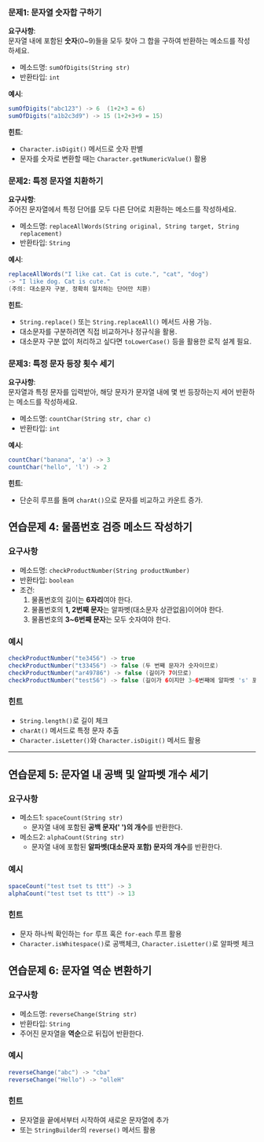 ### 문제1: 문자열 숫자합 구하기

**요구사항**:  
문자열 내에 포함된 **숫자**(0~9)들을 모두 찾아 그 합을 구하여 반환하는 메소드를 작성하세요.

- 메소드명: `sumOfDigits(String str)`
- 반환타입: `int`

**예시**:

```java
sumOfDigits("abc123") -> 6  (1+2+3 = 6)
sumOfDigits("a1b2c3d9") -> 15 (1+2+3+9 = 15)
```

**힌트**:

- `Character.isDigit()` 메서드로 숫자 판별
- 문자를 숫자로 변환할 때는 `Character.getNumericValue()` 활용

### 문제2: 특정 문자열 치환하기

**요구사항**:  
주어진 문자열에서 특정 단어를 모두 다른 단어로 치환하는 메소드를 작성하세요.

- 메소드명: `replaceAllWords(String original, String target, String replacement)`
- 반환타입: `String`

**예시**:

```java
replaceAllWords("I like cat. Cat is cute.", "cat", "dog")
-> "I like dog. Cat is cute."
(주의: 대소문자 구분, 정확히 일치하는 단어만 치환)
```

**힌트**:

- `String.replace()` 또는 `String.replaceAll()` 메서드 사용 가능.
- 대소문자를 구분하려면 직접 비교하거나 정규식을 활용.
- 대소문자 구분 없이 처리하고 싶다면 `toLowerCase()` 등을 활용한 로직 설계 필요.

### 문제3: 특정 문자 등장 횟수 세기

**요구사항**:  
문자열과 특정 문자를 입력받아, 해당 문자가 문자열 내에 몇 번 등장하는지 세어 반환하는 메소드를 작성하세요.

- 메소드명: `countChar(String str, char c)`
- 반환타입: `int`

**예시**:

```java
countChar("banana", 'a') -> 3
countChar("hello", 'l') -> 2
```

**힌트**:

- 단순히 루프를 돌며 `charAt()`으로 문자를 비교하고 카운트 증가.

## 연습문제 4: 물품번호 검증 메소드 작성하기

### 요구사항

- 메소드명: `checkProductNumber(String productNumber)`
- 반환타입: `boolean`
- 조건:
    1. 물품번호의 길이는 **6자리**여야 한다.
    2. 물품번호의 **1, 2번째 문자**는 알파벳(대소문자 상관없음)이어야 한다.
    3. 물품번호의 **3~6번째 문자**는 모두 숫자여야 한다.

### 예시

```java
checkProductNumber("te3456") -> true
checkProductNumber("t33456") -> false (두 번째 문자가 숫자이므로)
checkProductNumber("ar49786") -> false (길이가 7이므로)
checkProductNumber("test56") -> false (길이가 6이지만 3~6번째에 알파벳 's' 포함)
```

### 힌트

- `String.length()`로 길이 체크
- `charAt()` 메서드로 특정 문자 추출
- `Character.isLetter()`와 `Character.isDigit()` 메서드 활용

---

## 연습문제 5: 문자열 내 공백 및 알파벳 개수 세기

### 요구사항

- 메소드1: `spaceCount(String str)`
    - 문자열 내에 포함된 **공백 문자(' ')의 개수**를 반환한다.
- 메소드2: `alphaCount(String str)`
    - 문자열 내에 포함된 **알파벳(대소문자 포함) 문자의 개수**를 반환한다.

### 예시

```java
spaceCount("test tset ts ttt") -> 3
alphaCount("test tset ts ttt") -> 13
```

### 힌트

- 문자 하나씩 확인하는 `for` 루프 혹은 `for-each` 루프 활용
- `Character.isWhitespace()`로 공백체크, `Character.isLetter()`로 알파벳 체크

## 연습문제 6: 문자열 역순 변환하기

### 요구사항

- 메소드명: `reverseChange(String str)`
- 반환타입: `String`
- 주어진 문자열을 **역순**으로 뒤집어 반환한다.

### 예시

```java
reverseChange("abc") -> "cba"
reverseChange("Hello") -> "olleH"
```

### 힌트

- 문자열을 끝에서부터 시작하여 새로운 문자열에 추가
- 또는 `StringBuilder`의 `reverse()` 메서드 활용